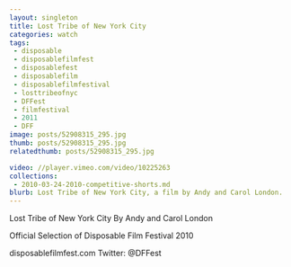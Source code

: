 ```yaml
---
layout: singleton
title: Lost Tribe of New York City
categories: watch
tags:
 - disposable
 - disposablefilmfest
 - disposablefest
 - disposablefilm
 - disposablefilmfestival
 - losttribeofnyc
 - DFFest
 - filmfestival
 - 2011
 - DFF
image: posts/52908315_295.jpg
thumb: posts/52908315_295.jpg
relatedthumb: posts/52908315_295.jpg

video: //player.vimeo.com/video/10225263
collections:
 - 2010-03-24-2010-competitive-shorts.md
blurb: Lost Tribe of New York City, a film by Andy and Carol London.
---
```


Lost Tribe of New York City
By Andy and Carol London

Official Selection of Disposable Film Festival 2010

disposablefilmfest.com
Twitter: @DFFest